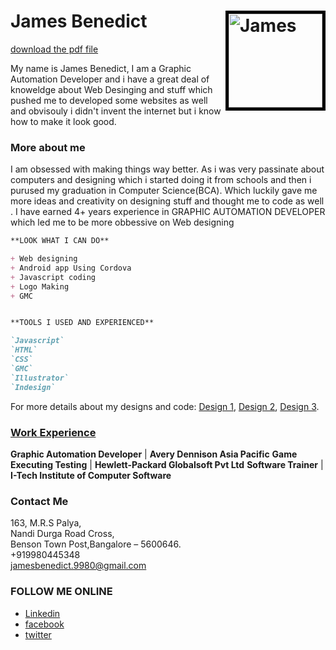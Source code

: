 # James Benedict<img style="border:5px solid black;" src="jamesbenedict9980.github.io/my photo/james.jpg" alt="James" height="150" width="150" align="right" >

<a href="jamesbenedict9980.github.io/zipball/master.zip" title="Download my Resume and Portfolio">download the pdf file</a>

My name is James Benedict, I am a Graphic Automation Developer and i have a great deal of knoweldge about Web Desinging and stuff which pushed me to developed some websites as well and obvisouly i didn't invent the internet but i know how to make it look good.

### More about me
I am obsessed with making things way better. As i was very passinate about computers and designing which i started doing it from schools and then i purused my graduation in Computer Science(BCA). Which luckily gave me more ideas and creativity on designing stuff and thought me to code as well .
I have earned 4+ years experience in GRAPHIC AUTOMATION DEVELOPER which led me to be more obbessive on Web designing

```markdown
**LOOK WHAT I CAN DO**

+ Web designing
+ Android app Using Cordova
+ Javascript coding
+ Logo Making
+ GMC


**TOOLS I USED AND EXPERIENCED**

`Javascript`
`HTML`
`CSS`
`GMC`
`Illustrator`
`Indesign`

```

For more details about my designs and code: 
[Design 1](https://jamesbenedict9980.github.io/Execrise%201/),
[Design 2](https://jamesbenedict9980.github.io/Project%203/),
[Design 3](https://jamesbenedict9980.github.io/MobiCarCare/).



### <u>Work Experience</u>

**Graphic Automation Developer**    | **Avery Dennison Asia Pacific**
**Game Executing Testing**          | **Hewlett-Packard Globalsoft Pvt Ltd**
**Software Trainer**                | **I-Tech Institute of Computer Software**


### Contact Me

 163, M.R.S Palya,<br>Nandi Durga Road Cross,<br> Benson Town Post,Bangalore – 5600646.<br>
 +919980445348<br>
 jamesbenedict.9980@gmail.com


### FOLLOW ME ONLINE
- [Linkedin](https://in.linkedin.com/in/james-benedict-67457675)
- [facebook](https://www.facebook.com/Jamesbendict)
- [twitter](https://twitter.com/Jamesbenedict88)

